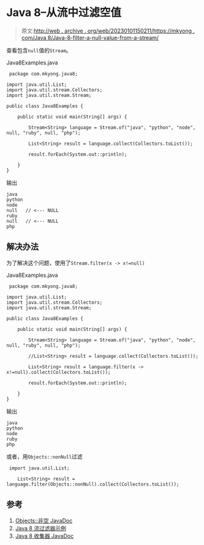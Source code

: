 # Java 8–从流中过滤空值

> 原文:[http://web . archive . org/web/20230101150211/https://mkyong . com/Java 8/Java-8-filter-a-null-value-from-a-stream/](http://web.archive.org/web/20230101150211/https://mkyong.com/java8/java-8-filter-a-null-value-from-a-stream/)

查看包含`null`值的`Stream`。

Java8Examples.java

```
 package com.mkyong.java8;

import java.util.List;
import java.util.stream.Collectors;
import java.util.stream.Stream;

public class Java8Examples {

    public static void main(String[] args) {

        Stream<String> language = Stream.of("java", "python", "node", null, "ruby", null, "php");

        List<String> result = language.collect(Collectors.toList());

        result.forEach(System.out::println);

    }
} 
```

输出

```
java
python
node
null   // <--- NULL
ruby
null   // <--- NULL
php

```

## 解决办法

为了解决这个问题，使用了`Stream.filter(x -> x!=null)`

Java8Examples.java

```
 package com.mkyong.java8;

import java.util.List;
import java.util.stream.Collectors;
import java.util.stream.Stream;

public class Java8Examples {

    public static void main(String[] args) {

        Stream<String> language = Stream.of("java", "python", "node", null, "ruby", null, "php");

        //List<String> result = language.collect(Collectors.toList());

        List<String> result = language.filter(x -> x!=null).collect(Collectors.toList());

        result.forEach(System.out::println);

    }
} 
```

输出

```
java
python
node
ruby
php

```

或者，用`Objects::nonNull`过滤

```
 import java.util.List;

	List<String> result = language.filter(Objects::nonNull).collect(Collectors.toList()); 
```

## 参考

1.  [Objects::非空 JavaDoc](http://web.archive.org/web/20220204092020/https://docs.oracle.com/javase/8/docs/api/java/util/Objects.html#nonNull-java.lang.Object-)
2.  [Java 8 流过滤器示例](http://web.archive.org/web/20220204092020/https://www.mkyong.com/java8/java-8-streams-filter-examples/)
3.  [Java 8 收集器 JavaDoc](http://web.archive.org/web/20220204092020/https://docs.oracle.com/javase/8/docs/api/java/util/stream/Collectors.html)

<input type="hidden" id="mkyong-current-postId" value="14036">